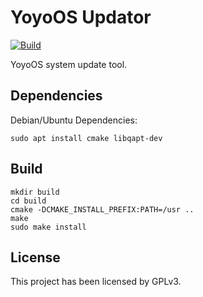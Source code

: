 # YoyoOS Updator

[![Build](https://github.com/Yoyo-OS/updator/actions/workflows/build.yml/badge.svg)](https://github.com/Yoyo-OS/updator/actions/workflows/build.yml)

YoyoOS system update tool.

## Dependencies

Debian/Ubuntu Dependencies:
```shell
sudo apt install cmake libqapt-dev
```

## Build

```shell
mkdir build
cd build
cmake -DCMAKE_INSTALL_PREFIX:PATH=/usr ..
make
sudo make install
```

## License

This project has been licensed by GPLv3.
